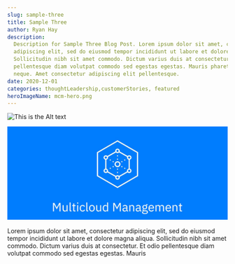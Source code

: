 ```yaml
---
slug: sample-three
title: Sample Three
author: Ryan Hay
description:
  Description for Sample Three Blog Post. Lorem ipsum dolor sit amet, consectetur
  adipiscing elit, sed do eiusmod tempor incididunt ut labore et dolore magna aliqua.
  Sollicitudin nibh sit amet commodo. Dictum varius duis at consectetur. Et odio
  pellentesque diam volutpat commodo sed egestas egestas. Mauris pharetra et ultrices
  neque. Amet consectetur adipiscing elit pellentesque.
date: 2020-12-01
categories: thoughtLeadership,customerStories, featured
heroImageName: mcm-hero.png
---
```


![This is the Alt text](https://ibm-cloud-architecture.github.io/kubernetes-multicloud-management/images/mcm-monitoring-event-management/mcm-overall.png)

![MCM Overall Solution Capability](./assets/mcm-hero.png)

Lorem ipsum dolor sit amet, consectetur adipiscing elit, sed do eiusmod tempor incididunt
ut labore et dolore magna aliqua. Sollicitudin nibh sit amet commodo. Dictum varius duis
at consectetur. Et odio pellentesque diam volutpat commodo sed egestas egestas. Mauris
